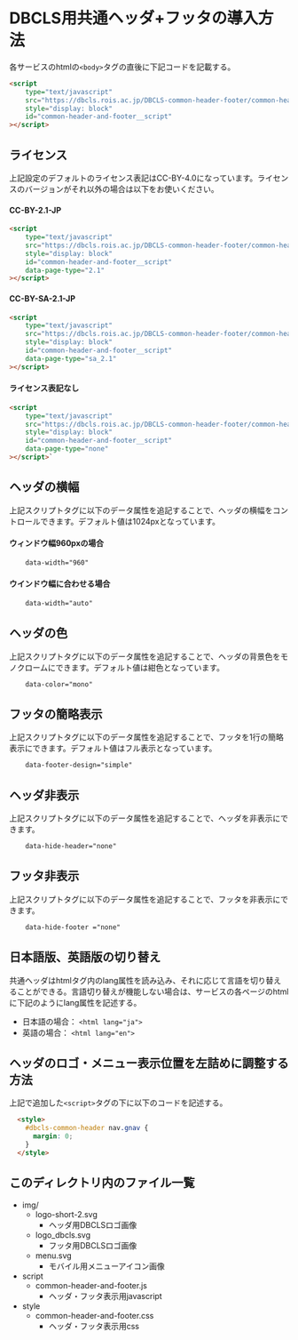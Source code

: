 # DBCLS用共通ヘッダ+フッタの導入方法
各サービスのhtmlの`<body>`タグの直後に下記コードを記載する。

``` html
<script
	type="text/javascript"
	src="https://dbcls.rois.ac.jp/DBCLS-common-header-footer/common-header-and-footer/script/common-header-and-footer.js"
	style="display: block"
	id="common-header-and-footer__script"
></script>
```
  
## ライセンス
上記設定のデフォルトのライセンス表記はCC-BY-4.0になっています。ライセンスのバージョンがそれ以外の場合は以下をお使いください。

#### CC-BY-2.1-JP
``` html
<script
	type="text/javascript"
	src="https://dbcls.rois.ac.jp/DBCLS-common-header-footer/common-header-and-footer/script/common-header-and-footer.js"
	style="display: block"
	id="common-header-and-footer__script"
	data-page-type="2.1"
></script>
```

#### CC-BY-SA-2.1-JP
``` html
<script
	type="text/javascript"
	src="https://dbcls.rois.ac.jp/DBCLS-common-header-footer/common-header-and-footer/script/common-header-and-footer.js"
	style="display: block"
	id="common-header-and-footer__script"
	data-page-type="sa_2.1"
></script>
```

#### ライセンス表記なし
``` html
<script
	type="text/javascript"
	src="https://dbcls.rois.ac.jp/DBCLS-common-header-footer/common-header-and-footer/script/common-header-and-footer.js"
	style="display: block"
	id="common-header-and-footer__script"
	data-page-type="none"
></script>`
```


## ヘッダの横幅
上記スクリプトタグに以下のデータ属性を追記することで、ヘッダの横幅をコントロールできます。デフォルト値は1024pxとなっています。

#### ウィンドウ幅960pxの場合
``` html
	data-width="960"
```

#### ウインドウ幅に合わせる場合
``` html
	data-width="auto"
```


## ヘッダの色
上記スクリプトタグに以下のデータ属性を追記することで、ヘッダの背景色をモノクロームにできます。デフォルト値は紺色となっています。

``` html
	data-color="mono"
```


## フッタの簡略表示
上記スクリプトタグに以下のデータ属性を追記することで、フッタを1行の簡略表示にできます。デフォルト値はフル表示となっています。

``` html
	data-footer-design="simple"
```


## ヘッダ非表示
上記スクリプトタグに以下のデータ属性を追記することで、ヘッダを非表示にできます。

``` html
	data-hide-header="none"
```


## フッタ非表示
上記スクリプトタグに以下のデータ属性を追記することで、フッタを非表示にできます。

``` html
	data-hide-footer ="none"
```


## 日本語版、英語版の切り替え
共通ヘッダはhtmlタグ内のlang属性を読み込み、それに応じて言語を切り替えることができる。言語切り替えが機能しない場合は、サービスの各ページのhtmlに下記のようにlang属性を記述する。

- 日本語の場合： `<html lang="ja">`
- 英語の場合： `<html lang="en">`

## ヘッダのロゴ・メニュー表示位置を左詰めに調整する方法
上記で追加した`<script>`タグの下に以下のコードを記述する。

``` html
  <style>
    #dbcls-common-header nav.gnav {
      margin: 0;
    }
  </style>
```

## このディレクトリ内のファイル一覧
  - img/
    - logo-short-2.svg
      - ヘッダ用DBCLSロゴ画像
    - logo_dbcls.svg
      - フッタ用DBCLSロゴ画像
    - menu.svg
      - モバイル用メニューアイコン画像
  - script
      - common-header-and-footer.js
        - ヘッダ・フッタ表示用javascript
  - style
      - common-header-and-footer.css
        - ヘッダ・フッタ表示用css

